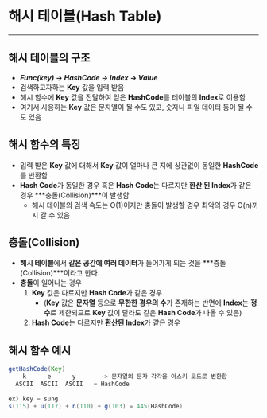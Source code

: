 # 해시 테이블(Hash Table)
<hr>

## 해시 테이블의 구조
 - ***Func(key) -> HashCode -> Index -> Value***
 - 검색하고자하는 **Key** 값을 입력 받음
 - 해시 함수에 **Key** 값을 전달하여 얻은 **HashCode**를 테이블의 **Index**로 이용함
 - 여기서 사용하는 **Key** 값은 문자열이 될 수도 있고, 숫자나 파일 데이터 등이 될 수도 있음

## 해시 함수의 특징
 - 입력 받은 **Key** 값에 대해서 **Key** 값이 얼마나 큰 지에 상관없이 동일한 **HashCode**를 반환함
 - **Hash Code**가 동일한 경우 혹은 **Hash Code**는 다르지만 **환산 된 Index**가 같은 경우 ***충돌(Collision)***이 발생함
   - 해시 테이블의 검색 속도는 O(1)이지만 충돌이 발생할 경우 최악의 경우 O(n)까지 갈 수 있음 
   
## 충돌(Collision)
 - **해시 테이블**에서 **같은 공간에 여러 데이터**가 들어가게 되는 것을 ***충돌(Collision)***이라고 한다.
 - **충돌**이 일어나는 경우
   1. **Key** 값은 다르지만 **Hash Code**가 같은 경우
        - (**Key** 값은 **문자열** 등으로 **무한한 경우의 수**가 존재하는 반면에 **Index**는 **정수**로 제한되므로 **Key** 값이 달라도 같은 **Hash Code**가 나올 수 있음)
   2. **Hash Code**는 다르지만 **환산된 Index**가 같은 경우

 ## 해시 함수 예시
  ```java
  getHashCode(Key)
      k      e      y       -> 문자열의 문자 각각을 아스키 코드로 변환함
    ASCII  ASCII  ASCII   = HashCode
    
  ex) key = sung
  s(115) + u(117) + n(110) + g(103) = 445(HashCode)
  ```
